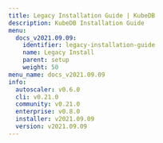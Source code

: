 ```yaml
---
title: Legacy Installation Guide | KubeDB
description: KubeDB Installation Guide
menu:
  docs_v2021.09.09:
    identifier: legacy-installation-guide
    name: Legacy Install
    parent: setup
    weight: 50
menu_name: docs_v2021.09.09
info:
  autoscaler: v0.6.0
  cli: v0.21.0
  community: v0.21.0
  enterprise: v0.8.0
  installer: v2021.09.09
  version: v2021.09.09
---
```


